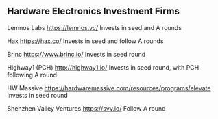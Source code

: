 ## Hardware Electronics Investment Firms

Lemnos Labs
https://lemnos.vc/
Invests in seed and A rounds

Hax
https://hax.co/
Invests in seed and follow A rounds

Brinc
https://www.brinc.io/
Invests in seed round

Highway1 (PCH)
http://highway1.io/
Invests in seed round, with PCH following A round

HW Massive
https://hardwaremassive.com/resources/programs/elevate
Invests in seed round

Shenzhen Valley Ventures
https://svv.io/
Follow A round
